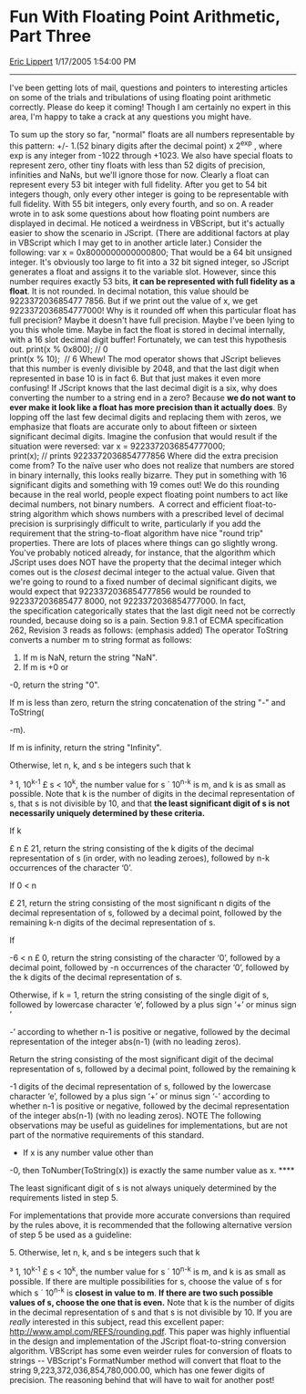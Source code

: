 <div id="page">

# Fun With Floating Point Arithmetic, Part Three

[Eric Lippert](https://social.msdn.microsoft.com/profile/Eric%20Lippert) 1/17/2005 1:54:00 PM

-----

<div id="content">

I've been getting lots of mail, questions and pointers to interesting articles on some of the trials and tribulations of using floating point arithmetic correctly. Please do keep it coming\! Though I am certainly no expert in this area, I'm happy to take a crack at any questions you might have.

To sum up the story so far, "normal" floats are all numbers representable by this pattern: +/- 1.(52 binary digits after the decimal point) x 2<sup>exp</sup> , where exp is any integer from -1022 through +1023. We also have special floats to represent zero, other tiny floats with less than 52 digits of precision, infinities and NaNs, but we'll ignore those for now. Clearly a float can represent every 53 bit integer with full fidelity. After you get to 54 bit integers though, only every other integer is going to be representable with full fidelity. With 55 bit integers, only every fourth, and so on. A reader wrote in to ask some questions about how floating point numbers are displayed in decimal. He noticed a weirdness in VBScript, but it's actually easier to show the scenario in JScript. (There are additional factors at play in VBScript which I may get to in another article later.) Consider the following: var x = 0x8000000000000800; That would be a 64 bit unsigned integer. It's obviously too large to fit into a 32 bit signed integer, so JScript generates a float and assigns it to the variable slot. However, since this number requires exactly 53 bits, **it can be represented with full fidelity as a float**. It is not rounded. In decimal notation, this value should be 922337203685477 7856. But if we print out the value of x, we get 9223372036854777000\! Why is it rounded off when this particular float has full precision? Maybe it doesn't have full precision. Maybe I've been lying to you this whole time. Maybe in fact the float is stored in decimal internally, with a 16 slot decimal digit buffer\! Fortunately, we can test this hypothesis out. print(x % 0x800); // 0  
print(x % 10);  // 6 Whew\! The mod operator shows that JScript believes that this number is evenly divisible by 2048, and that the last digit when represented in base 10 is in fact 6. But that just makes it even more confusing\! If JScript knows that the last decimal digit is a six, why does converting the number to a string end in a zero? Because **we do not want to ever make it look like a float has more precision than it actually does**. By lopping off the last few decimal digits and replacing them with zeros, we emphasize that floats are accurate only to about fifteen or sixteen significant decimal digits. Imagine the confusion that would result if the situation were reversed: var x = 9223372036854777000;  
print(x); // prints 9223372036854777856 Where did the extra precision come from? To the naïve user who does not realize that numbers are stored in binary internally, this looks really bizarre. They put in something with 16 significant digits and something with 19 comes out\! We do this rounding because in the real world, people expect floating point numbers to act like decimal numbers, not binary numbers.  A correct and efficient float-to-string algorithm which shows numbers with a prescribed level of decimal precision is surprisingly difficult to write, particularly if you add the requirement that the string-to-float algorithm have nice "round trip" properties. There are lots of places where things can go slightly wrong. You've probably noticed already, for instance, that the algorithm which JScript uses does NOT have the property that the decimal integer which comes out is the *closest* decimal integer to the actual value. Given that we're going to round to a fixed number of decimal significant digits, we would expect that 9223372036854777856 would be rounded to 922337203685477 8000, not 9223372036854777000. In fact, the specification categorically states that the last digit need not be correctly rounded, because doing so is a pain. Section 9.8.1 of ECMA specification 262, Revision 3 reads as follows: (emphasis added) The operator ToString converts a number m to string format as follows:

1.  If m is NaN, return the string "NaN".
2.  If m is +0 or

\-0, return the string "0".

If m is less than zero, return the string concatenation of the string "-" and ToString(

\-m).

If m is infinity, return the string "Infinity".

Otherwise, let n, k, and s be integers such that k

³ 1, 10<sup>k-1</sup> £ s \< 10<sup>k</sup>, the number value for s ´ 10<sup>n-k</sup> is m, and k is as small as possible. Note that k is the number of digits in the decimal representation of s, that s is not divisible by 10, and that **the least significant digit of s is not necessarily uniquely determined by these criteria.**

If k

£ n £ 21, return the string consisting of the k digits of the decimal representation of s (in order, with no leading zeroes), followed by n-k occurrences of the character ‘0’.

If 0 \< n

£ 21, return the string consisting of the most significant n digits of the decimal representation of s, followed by a decimal point, followed by the remaining k-n digits of the decimal representation of s.

If

\-6 \< n £ 0, return the string consisting of the character ‘0’, followed by a decimal point, followed by -n occurrences of the character ‘0’, followed by the k digits of the decimal representation of s.

Otherwise, if k = 1, return the string consisting of the single digit of s, followed by lowercase character ‘e’, followed by a plus sign ‘+’ or minus sign ‘

\-’ according to whether n-1 is positive or negative, followed by the decimal representation of the integer abs(n-1) (with no leading zeros).

Return the string consisting of the most significant digit of the decimal representation of s, followed by a decimal point, followed by the remaining k

\-1 digits of the decimal representation of s, followed by the lowercase character ‘e’, followed by a plus sign ‘+’ or minus sign ‘-’ according to whether n-1 is positive or negative, followed by the decimal representation of the integer abs(n-1) (with no leading zeros). NOTE The following observations may be useful as guidelines for implementations, but are not part of the normative requirements of this standard.

  - If x is any number value other than

\-0, then ToNumber(ToString(x)) is exactly the same number value as x. ****

The least significant digit of s is not always uniquely determined by the requirements listed in step 5.

For implementations that provide more accurate conversions than required by the rules above, it is recommended that the following alternative version of step 5 be used as a guideline:

5\. Otherwise, let n, k, and s be integers such that k

³ 1, 10<sup>k-1</sup> £ s \< 10<sup>k</sup>, the number value for s ´ 10<sup>n-k</sup> is m, and k is as small as possible. If there are multiple possibilities for s, choose the value of s for which s ´ 10<sup>n-k</sup> is **closest in value to m**. **If there are two such possible values of s, choose the one that is even.** Note that k is the number of digits in the decimal representation of s and that s is not divisible by 10. If you are *really* interested in this subject, read this excellent paper: [<span class="underline">http://www.ampl.com/REFS/rounding.pdf</span>](http://www.ampl.com/REFS/rounding.pdf). This paper was highly influential in the design and implementation of the JScript float-to-string conversion algorithm. VBScript has some even weirder rules for conversion of floats to strings -- VBScript's FormatNumber method will convert that float to the string 9,223,372,036,854,780,000.00, which has one fewer digits of precision. The reasoning behind that will have to wait for another post\!  

</div>

</div>

